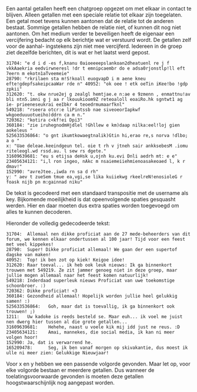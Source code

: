 
Een aantal getallen heeft een chatgroep opgezet om met elkaar in contact te blijven. Alleen getallen met een speciale relatie tot elkaar zijn toegelaten. Een getal moet tevens kunnen aantonen dat de relatie tot de anderen bestaat. Sommige getallen hebben de relatie niet, of kunnen dit nog niet aantonen. Om het medium verder te beveiligen heeft de eigenaar een vercijfering bedacht op elk berichtje wat er verstuurd wordt. De getallen zelf voor de aanhal- ingstekens zijn niet mee vercijferd. Iedereen in de groep ziet dezelfde berichten, dit is wat er het laatst werd gepost.
```
31704: "e d i d -es f,knanu 0aioeeeepslankoan2dheatuenl re j f vkkAaekria eedvirwneresl !dr t emnipcaembr do e adsa0rjonstlp!ll eft 7eern m ekotn1aTveemeie"
28790: "rkrilaen sta m!S!koall euogvapD i m aene kneu efte!gdepfsakeipcaaWar rde n" 40952: "ok oee ! etk oeTin iKee!bo !gdp zpkii"
312620: "t. okw nrue2ej g zealgl hemtjae.e n:ae e 9zmenn , enmattnu!av bli ntn5.imni g j aa r lkouukioom9Z reteoaloll eoaiRo.hk sgntwt1 ag ie- prieeneseukrai eeIbkr 4 teoedrmumaarfknl"
549218: "rseera otcr:e liPintssb nae siveoeorIapkwf wkgoeduuuotueiho)ddrn ca m n."
720362: "kotira c<kf!ei Dpi3"
360184: "zie iruhegnodmHjdlel !Ghllew e km)daap nilka:eel!loj gien aokeleus " 
525633536864: "o gnt ikumtkowaegtnalik)Gtin hi,erao re,s norva !dlbo; a o "
x: "Uae deleae.keeindgeun tel. oie t rh v jtneh sair ankksebesM .iomu riteleogl.wd rssd.au. l sew rs dgete." 
31609639681: "eu s etijsa deHsk u,ojnh ku.evi Dnli aedrh mt: e e"
23405634121: "i,l ron ingeo, nAkc m nsaiemeiiehmienoasakeoaed l, k r dmav!"
152990: "avreJtee.,iwda rn sa d rh"
y: " aev t zueSem tmue ea,vgi,se lika kuiiekwg rkeelreN!enosioleG r foask nijb pn m:gainnad niku"
```

De tekst is gecodeerd met een standaard transpositie met de username als key.
Bijkomende moeilijkheid is dat opeenvolgende spaties gesquasht werden. Hier en daar moeten dus extra spaties worden toegevoegd om alles te kunnen decoderen.

Hieronder de volledig gedecodeerde tekst:
```
31704:  Allemaal nen dikke proficiat aan de 27 mede-beheerders van dit forum, we kennen elkaar ondertussen al 100 jaar! Tijd voor een feest met veel kippekes!
28790:  Super! Dikke proficiat allemaal! We gaan der een supertof dagske van maken!
40952:  Top! ik ben zot op kiek! Keigoe idee!
312620: Raar toeval... ik heb ook leuk nieuws: Ik ga binnenkort trouwen met 549219. Ze zit jammer genoeg niet in deze groep, maar jullie mogen allemaal naar het feest komen natuurlijk!
549218: Inderdaad superleuk nieuws Proficiat van uwe toekomstige schoonbroer. :)
720362: Dikke proficiat! <3
360184: Gezondheid allemaal! Hopelijk worden jullie heel gelukkig samen! :)
525633536864:   Goh, maar dat is toevallig, ik ga binnenkort ook trouwen! ;)
1211:   Uw kadoke is reeds besteld se. Maar euh... ik voel me juist nen dwerg hier tussen al die grote getallen...
31609639681:    Hehehe, naast u voele kik mij idd just ne reus. :D
23405634121:    Amai, mannekes, die social media, ik kan ni meer volgen hoor!
152990: Ja, dat is verwarrend he.
165209478:      Seg, ik ben vanaf morgen op skivakantie, dus moest ik ulle ni meer zien: Gelukkige Nieuwjaar!
```

Voor x en y hebben we een passende volgorde gevonden. Maar let op, voor elke volgorde bestaan er meerdere getallen. Dus wanneer de toelatingsvoorwaarde gevonden is moeten deze getallen hoogstwaarschijnlijk nog aangepast worden.

